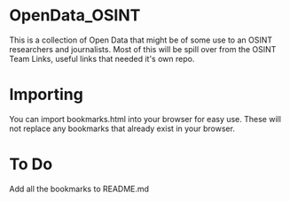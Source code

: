 # OpenData_OSINT
This is a collection of Open Data that might be of some use to an OSINT researchers and journalists. Most of this will be spill over from the OSINT Team Links, useful links that needed it's own repo.

# Importing
You can import bookmarks.html into your browser for easy use. These will not replace any bookmarks that already exist in your browser.

# To Do
Add all the bookmarks to README.md
